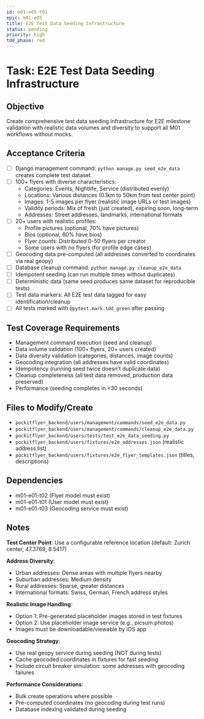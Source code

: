```yaml
---
id: m01-e05-t01
epic: m01-e05
title: E2E Test Data Seeding Infrastructure
status: pending
priority: high
tdd_phase: red
---
```


# Task: E2E Test Data Seeding Infrastructure

## Objective
Create comprehensive test data seeding infrastructure for E2E milestone validation with realistic data volumes and diversity to support all M01 workflows without mocks.

## Acceptance Criteria
- [ ] Django management command: `python manage.py seed_e2e_data` creates complete test dataset
- [ ] 100+ flyers with diverse characteristics:
  - Categories: Events, Nightlife, Service (distributed evenly)
  - Locations: Various distances (0.1km to 50km from test center point)
  - Images: 1-5 images per flyer (realistic image URLs or test images)
  - Validity periods: Mix of fresh (just created), expiring soon, long-term
  - Addresses: Street addresses, landmarks, international formats
- [ ] 20+ users with realistic profiles:
  - Profile pictures (optional, 70% have pictures)
  - Bios (optional, 60% have bios)
  - Flyer counts: Distributed 0-50 flyers per creator
  - Some users with no flyers (for profile edge cases)
- [ ] Geocoding data pre-computed (all addresses converted to coordinates via real geopy)
- [ ] Database cleanup command: `python manage.py cleanup_e2e_data`
- [ ] Idempotent seeding (can run multiple times without duplicates)
- [ ] Deterministic data (same seed produces same dataset for reproducible tests)
- [ ] Test data markers: All E2E test data tagged for easy identification/cleanup
- [ ] All tests marked with `@pytest.mark.tdd_green` after passing

## Test Coverage Requirements
- Management command execution (seed and cleanup)
- Data volume validation (100+ flyers, 20+ users created)
- Data diversity validation (categories, distances, image counts)
- Geocoding integration (all addresses have valid coordinates)
- Idempotency (running seed twice doesn't duplicate data)
- Cleanup completeness (all test data removed, production data preserved)
- Performance (seeding completes in <30 seconds)

## Files to Modify/Create
- `pockitflyer_backend/users/management/commands/seed_e2e_data.py`
- `pockitflyer_backend/users/management/commands/cleanup_e2e_data.py`
- `pockitflyer_backend/users/tests/test_e2e_data_seeding.py`
- `pockitflyer_backend/users/fixtures/e2e_addresses.json` (realistic address list)
- `pockitflyer_backend/users/fixtures/e2e_flyer_templates.json` (titles, descriptions)

## Dependencies
- m01-e01-t02 (Flyer model must exist)
- m01-e01-t01 (User model must exist)
- m01-e01-t03 (Geocoding service must exist)

## Notes
**Test Center Point**: Use a configurable reference location (default: Zurich center, 47.3769, 8.5417)

**Address Diversity**:
- Urban addresses: Dense areas with multiple flyers nearby
- Suburban addresses: Medium density
- Rural addresses: Sparse, greater distances
- International formats: Swiss, German, French address styles

**Realistic Image Handling**:
- Option 1: Pre-generated placeholder images stored in test fixtures
- Option 2: Use placeholder image service (e.g., picsum.photos)
- Images must be downloadable/viewable by iOS app

**Geocoding Strategy**:
- Use real geopy service during seeding (NOT during tests)
- Cache geocoded coordinates in fixtures for fast seeding
- Include circuit breaker simulation: some addresses with geocoding failures

**Performance Considerations**:
- Bulk create operations where possible
- Pre-computed coordinates (no geocoding during test runs)
- Database indexing validated during seeding
